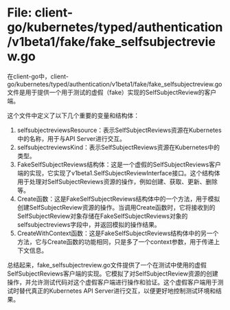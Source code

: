 # File: client-go/kubernetes/typed/authentication/v1beta1/fake/fake_selfsubjectreview.go

在client-go中，client-go/kubernetes/typed/authentication/v1beta1/fake/fake_selfsubjectreview.go文件是用于提供一个用于测试的虚假（fake）实现的SelfSubjectReview的客户端。

这个文件中定义了以下几个重要的变量和结构体：

1. selfsubjectreviewsResource：表示SelfSubjectReviews资源在Kubernetes中的名称，用于与API Server进行交互。
2. selfsubjectreviewsKind：表示SelfSubjectReviews资源在Kubernetes中的类型。
3. FakeSelfSubjectReviews结构体：这是一个虚假的SelfSubjectReviews客户端的实现，它实现了v1beta1.SelfSubjectReviewInterface接口。这个结构体用于处理对SelfSubjectReviews资源的操作，例如创建、获取、更新、删除等。
4. Create函数：这是FakeSelfSubjectReviews结构体中的一个方法，用于模拟创建SelfSubjectReview资源的操作。当调用Create函数时，它将接收到的SelfSubjectReview对象存储在FakeSelfSubjectReviews对象的selfsubjectreviews字段中，并返回模拟的操作结果。
5. CreateWithContext函数：这是FakeSelfSubjectReviews结构体中的另一个方法，它与Create函数的功能相同，只是多了一个context参数，用于传递上下文信息。

总结起来，fake_selfsubjectreview.go文件提供了一个在测试中使用的虚假SelfSubjectReviews客户端的实现。它模拟了对SelfSubjectReview资源的创建操作，并允许测试代码对这个虚假客户端进行操作和验证。这个虚假客户端用于测试时替代真正的Kubernetes API Server进行交互，以便更好地控制测试环境和结果。

